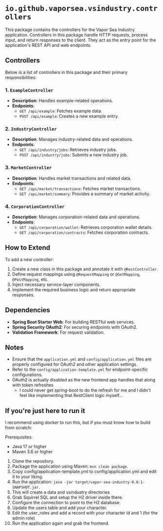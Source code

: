# `io.github.vaporsea.vsindustry.controllers`

This package contains the controllers for the Vapor Sea Industry application. Controllers in this package handle HTTP requests, process input, and return responses to the client. They act as the entry point for the application's REST API and web endpoints.

## Controllers

Below is a list of controllers in this package and their primary responsibilities:

### 1. `ExampleController`
- **Description**: Handles example-related operations.
- **Endpoints**:
    - `GET /api/example`: Fetches example data.
    - `POST /api/example`: Creates a new example entry.

### 2. `IndustryController`
- **Description**: Manages industry-related data and operations.
- **Endpoints**:
    - `GET /api/industry/jobs`: Retrieves industry jobs.
    - `POST /api/industry/jobs`: Submits a new industry job.

### 3. `MarketController`
- **Description**: Handles market transactions and related data.
- **Endpoints**:
    - `GET /api/market/transactions`: Fetches market transactions.
    - `GET /api/market/summary`: Provides a summary of market activity.

### 4. `CorporationController`
- **Description**: Manages corporation-related data and operations.
- **Endpoints**:
    - `GET /api/corporation/wallet`: Retrieves corporation wallet details.
    - `GET /api/corporation/contracts`: Fetches corporation contracts.

## How to Extend

To add a new controller:
1. Create a new class in this package and annotate it with `@RestController`.
2. Define request mappings using `@RequestMapping` or `@GetMapping`, `@PostMapping`, etc.
3. Inject necessary service-layer components.
4. Implement the required business logic and return appropriate responses.

## Dependencies

- **Spring Boot Starter Web**: For building RESTful web services.
- **Spring Security OAuth2**: For securing endpoints with OAuth2.
- **Validation Framework**: For request validation.

## Notes

- Ensure that the `application.yml` and `config/application.yml` files are properly configured for OAuth2 and other application settings.
- Refer to the `config/application-template.yml` for endpoint-specific configurations.
- OAuth2 is actually disabled as the new frontend app handles that along with token refreshes
  - I could never get spring-boot to do the refresh for me and I didn't feel like implementing that RestClient logic myself...

## If you're just here to run it

I recommend using docker to run this, but if you must know how to build from scratch:

Prerequisites:
- Java 17 or higher
- Maven 3.6 or higher

1. Clone the repository.
2. Package the application using Maven: `mvn clean package`.
3. Copy config/application-template.yml to config/application.yml and edit it to your liking. 
4. Run the application: `java -jar target/vapor-sea-industry-0.0.1-SNAPSHOT.jar`. 
5. This will create a data and vsindustry directories
6. Grab Squirrel SQL and setup the H2 driver inside there.
7. Configure the connection to point to the H2 database.
8. Update the users table and add your character.
9. Edit the user_roles and add a record with your character id and 1 (for the admin role)
10. Run the application again and grab the frontend.
